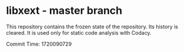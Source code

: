 # libxext - master branch

This repository contains the frozen state of the repository.
Its history is cleared. It is used only for static code
analysis with Codacy.

Commit Time: 1720090729